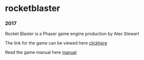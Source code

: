 
# rocketblaster
### 2017

Rocket Blaster is a Phaser game engine production by Alex Stewart

The link for the game can be viewed here
[clickhere](https://alexstewart96.github.io/rocketblaster/)

Read the game manual here [manual](file:///Q:/Users/Admin/Downloads/Game%20manual%20for%20rocketblaster%20Alex%20Stewart.pdf)
